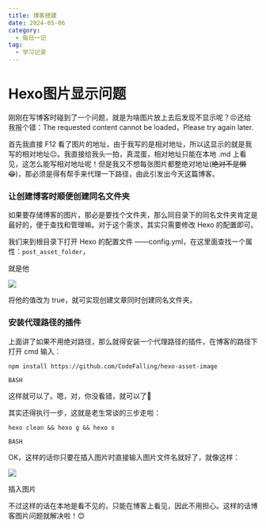 ```yaml
---
title: 博客搭建
date: 2024-05-06
category:
  - 每日一记
tag:
  - 学习记录
---
```




# Hexo图片显示问题

刚刚在写博客时碰到了一个问题，就是为啥图片放上去后发现不显示呢？😣还给我报个错：The requested content cannot be loaded，Please try again later.

首先我直接 F12 看了图片的地址，由于我写的是相对地址，所以这显示的就是我写的相对地址😐。我直接给我头一拍，真混蛋，相对地址只能在本地 .md 上看见，这怎么能写相对地址呢！但是我又不想每张图片都整绝对地址(~~绝对不是懒😁~~)，那必须是得有帮手来代理一下路径，由此引发出今天这篇博客。

### 让创建博客时顺便创建同名文件夹

如果要存储博客的图片，那必是要找个文件夹，那么同目录下的同名文件夹肯定是最好的，便于查找和管理嘛。对于这个需求，其实只需要修改 Hexo 的配置即可。

我们来到根目录下打开 Hexo 的配置文件 ——config.yml，在这里面查找一个属性：`post_asset_folder`，

就是他

![](post_assert_folder.png)

将他的值改为 true，就可实现创建文章同时创建同名文件夹。

### 安装代理路径的插件

上面讲了如果不用绝对路径，那么就得安装一个代理路径的插件，在博客的路径下打开 cmd 输入：

```
npm install https://github.com/CodeFalling/hexo-asset-image

BASH
```

这样就可以了。嗯，对，你没看错，就可以了🤪

其实还得执行一步，这就是老生常谈的三步走啦：

```
hexo clean && hexo g && hexo s

BASH
```

OK，这样的话你只要在插入图片时直接输入图片文件名就好了，就像这样：

![](2024-5-6/%E6%8F%92%E5%85%A5%E5%9B%BE%E7%89%87.png)

插入图片



不过这样的话在本地是看不见的，只能在博客上看见，因此不用担心。这样的话博客图片问题就解决啦！😊
